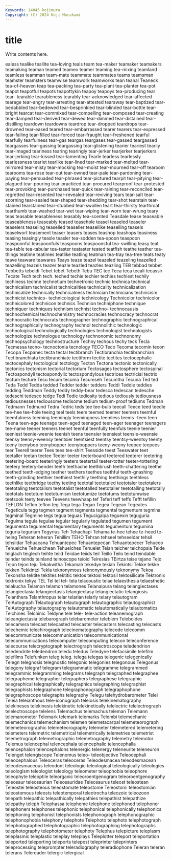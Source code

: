 ```yaml
---
Keywords: 14045 kojimura
Copyright: (C) 2024 Koji Murakami
---
```


# title

Write contents here.



ealess tealike teallite tea-loving teals team tea-maker teamaker teamakers
teamaking teaman teamed teameo teamer teaming tea-mixing teamland teamless teamman
team-mate teammate teammates teams teamsman teamster teamsters teamwise teamwork teamworks
tean teanal Teaneck tea-of-heaven teap tea-packing tea-party tea-plant tea-planter tea-pot
teapot teapotful teapots teapottykin teapoy teapoys tea-producing tear tear- tearable
tearableness tearably tear-acknowledged tear-affected tearage tear-angry tear-arresting tear-attested tearaway tear-baptized
tear-bedabbled tear-bedewed tear-besprinkled tear-blinded tear-bottle tear-bright tearcat tear-commixed tear-compelling tear-composed
tear-creating tear-damped tear-derived tear-dewed tear-dimmed tear-distained tear-distilling teardown teardowns teardrop
tear-dropped teardrops tear-drowned tear-eased teared tear-embarrassed tearer tearers tear-expressed tear-falling
tear-filled tear-forced tear-fraught tear-freshened tearful tearfully tearfulness tear-gas teargas teargases
tear-gassed teargassed teargasses tear-gassing teargassing tear-glistening tearier teariest tearily tear-imaged
teariness tearing tearingly tear-jerker tearjerker tearjerkers tear-jerking tear-kissed tear-lamenting Tearle
tearless tearlessly tearlessness tearlet tearlike tear-lined tear-marked tear-melted tear-mirrored tear-misty
tear-mocking tear-moist tear-mourned tear-off tearoom tearooms tea-rose tear-out tear-owned tear-pale
tear-pardoning tear-paying tear-persuaded tear-phrased tear-pictured tearpit tear-pitying tear-plagued tear-pouring tear-practiced
tear-procured tearproof tear-protested tear-provoking tear-purchased tear-quick tear-raining tear-reconciled tear-regretted tear-resented
tear-revealed tear-reviving tears tear-salt tear-scorning tear-sealed tear-shaped tear-shedding tear-shot tearstain
tear-stained tearstained tear-stubbed tear-swollen teart tear-thirsty tearthroat tearthumb tear-washed tear-wet
tear-wiping tear-worn tear-wrung teary teas teasable teasableness teasably tea-scented Teasdale
tease teaseable teaseableness teaseably teased teasehole teasel teaseled teaseler teaselers
teaseling teaselled teaseller teasellike teaselling teasels teaselwort teasement teaser teasers
teases teashop teashops teasiness teasing teasingly teasle teasler tea-sodden tea-spoon
teaspoon teaspoonful teaspoonfuls teaspoons teaspoonsful tea-swilling teasy teat tea-table tea-tabular
tea-taster teataster teated teatfish teathe teather tea-things teatime teatimes teatlike
teatling teatman tea-tray tea-tree teats teaty teave teaware teawares Teays
teaze teazel teazeled teazeling teazelled teazelling teazels teazer teazle teazled
teazles teazling TEB tebbad tebbet Tebbetts tebeldi Tebet tebet Tebeth
Tebu TEC tec Teca teca tecali tecassir Tecate Tech tech
tech. teched techie techier techies techiest techily techiness techne technetium
technetronic technic technica technical technicalism technicalist technicalities technicality technicalization technicalize
technically technicalness technician technicians technicism technicist technico- technicological technicology Technicolor
technicolor technicolored technicon technics Technion techniphone technique techniquer techniques technism
technist techno- technocausis technochemical technochemistry technocracies technocracy technocrat technocratic technocrats
technographer technographic technographical technographically technography technol technolithic technologic technological technologically
technologies technologist technologists technologize technologue technology technonomic technonomy technopsychology technostructure
Techny techous techy teck Tecla Tecmessa tecno- tecnoctonia tecnology TECO
Teco Tecoma tecomin tecon Tecopa Tecpanec tecta tectal tectibranch Tectibranchia
tectibranchian Tectibranchiata tectibranchiate tectiform tectite tectites tectocephalic tectocephaly tectological tectology
Tecton Tectona tectonic tectonically tectonics tectonism tectorial tectorium Tectosages tectosphere
tectospinal Tectospondyli tectospondylic tectospondylous tectrices tectricial tectrix tectum tecture Tecu
tecum tecuma Tecumseh Tecumtha Tecuna Ted ted Teda Tedd Tedda
tedded Tedder tedder tedders Teddi Teddie teddies tedding Teddman Teddy
teddy teddy-bear tedesca tedescan tedesche tedeschi tedesco tedge Tedi Tedie
tediosity tedious tediously tediousness tediousnesses tediousome tedisome tedium tedium-proof tediums
Tedman Tedmann Tedmund Tedra Tedric teds tee tee-bulb teecall Teece
teed teedle tee-hee tee-hole teeing teel teels teem teemed teemer
teemers teemful teemfulness teeming teemingly teemingness teemless teems -teen teen
Teena teen-age teenage teen-aged teenaged teen-ager teenager teenagers tee-name teener
teeners teenet teenful teenfully teenfuls teenie teenier teeniest teenie-weenie teenish
teens teensier teensiest teensie-weensie teensy teensy-weensy teentsier teentsiest teentsy teentsy-weentsy
teenty teeny teenybop teenybopper teenyboppers teeny-weeny teepee teepees teer Teerell
teerer Tees tees tee-shirt Teesside teest Teeswater teet teetaller teetan
teetee Teeter teeter teeterboard teetered teeterer teetering teetering-board teeteringly teeters
teetertail teeter-totter teeter-tottering teetery teetery-bender teeth teethache teethbrush teeth-chattering teethe
teethed teeth-edging teether teethers teethes teethful teeth-gnashing teeth-grinding teethier teethiest
teethily teething teethings teethless teethlike teethridge teethy teeting teetotal teetotaled
teetotaler teetotalers teetotaling teetotalism teetotalist teetotalled teetotaller teetotalling teetotally teetotals
teetotum teetotumism teetotumize teetotums teetotumwise teetsook teety teevee Teevens teewhaap
tef Teferi teff teffs Tefft tefillin TEFLON Teflon teflon teg
Tega tega Tegan Tegea Tegean Tegeates Tegeticula tegg tegmen tegment
tegmenta tegmental tegmentum tegmina tegminal Tegmine tegs tegua teguas Tegucigalpa
teguexin teguguria Teguima tegula tegulae tegular tegularly tegulated tegumen tegument
tegumenta tegumental tegumentary teguments tegumentum tegumina teguria tegurium Tegyrius Teh
Tehachapi Tehama te-hee tehee te-heed te-heing Teheran teheran Tehillim TEHO
Tehran tehseel tehseeldar tehsil tehsildar Tehuacana Tehuantepec Tehuantepecan Tehuantepecer Tehueco
Tehuelche Tehuelchean Tehuelches Tehuelet Teian teicher teichopsia Teide teiglach teiglech
teihte teiid Teiidae teiids teil Teillo Teilo teind teindable teinder
teinds teinland teinoscope teioid Teiresias TEirtza teise tejano Tejo Tejon
tejon teju Tekakwitha Tekamah tekedye tekiah Tekintsi Tekke tekke tekken
Tekkintzi Tekla teknonymous teknonymously teknonymy Tekoa Tekonsha tektite tektites tektitic
tektos tektosi tektosil tektosilicate Tektronix tektronix tekya TEL Tel tel
tel- tela telacoustic telae telaesthesia telaesthetic telakucha Telamon telamon telamones
Telanaipura telang telangiectases telangiectasia telangiectasis telangiectasy telangiectatic telangiosis Telanthera Telanthropus
telar telarian telarly telary telautogram TelAutograph Telautograph telautograph telautographic telautographist
TelAutography telautography telautomatic telautomatically telautomatics Telchines Telchinic Teldyne tele tele-
tele-action teleanemograph teleangiectasia telebarograph telebarometer teleblem Teleboides telecamera telecast telecasted
telecaster telecasters telecasting telecasts telechemic telechirograph telecinematography telecode telecomm telecommunicate
telecommunication telecommunicational telecommunications telecomputer telecomputing telecon teleconference telecourse telecryptograph telectrograph
telectroscope teledendrion teledendrite teledendron teledu teledus Teledyne telefacsimile telefilm telefilms
Telefunken teleg teleg. telega telegas telegenic telegenically Telegn telegnosis telegnostic
telegonic telegonies telegonous Telegonus telegony telegraf telegram telegrammatic telegramme telegrammed
telegrammic telegramming telegrams telegraph telegraphed telegraphee telegrapheme telegrapher telegraphers telegraphese
telegraphic telegraphical telegraphically telegraphics telegraphing telegraphist telegraphists telegraphone telegraphonograph telegraphophone
telegraphoscope telegraphs telegraphy Telegu telehydrobarometer Telei Teleia teleianthous tele-iconograph teleiosis
telekinematography telekineses telekinesis telekinetic telekinetically telelectric telelectrograph telelectroscope telelens Telemachus
telemachus teleman Telemann telemanometer Telemark telemark telemarks Telembi telemechanic telemechanics
telemechanism telemen telemetacarpal telemeteorograph telemeteorographic telemeteorography telemeter telemetered telemetering telemeters
telemetric telemetrical telemetrically telemetries telemetrist telemetrograph telemetrographic telemetrography telemetry telemotor
Telemus telencephal telencephala telencephalic telencephalla telencephalon telencephalons telenergic telenergy teleneurite
teleneuron Telenget telengiscope Telenomus teleo- teleobjective Teleocephali teleocephalous Teleoceras teleoceras
Teleodesmacea teleodesmacean teleodesmaceous teleodont teleologic teleological teleologically teleologies teleologism teleologist
teleology teleometer teleophobia teleophore teleophyte teleoptile teleorganic teleoroentgenogram teleoroentgenography teleosaur
teleosaurian Teleosauridae Teleosaurus teleost teleostean Teleostei teleosteous teleostomate teleostome Teleostomi
teleostomian teleostomous teleosts teleotemporal teleotrocha teleozoic teleozoon telepath telepathic telepathically
telepathies telepathist telepathize telepathy teleph Telephassa telepheme telephone telephoned telephoner
telephoners telephones telephonic telephonical telephonically telephonics telephoning telephonist telephonists telephonograph
telephonographic telephonophobia telephony telephote Telephoto telephoto telephotograph telephotographed telephotographic telephotographing
telephotographs telephotography telephotometer telephoty Telephus telepicture teleplasm teleplasmic teleplastic teleplay
teleplays Teleplotter teleport teleportation teleported teleporting teleports telepost teleprinter teleprinters
teleprocessing teleprompter teleradiography teleradiophone Teleran teleran telerans Telereader telergic telergical
